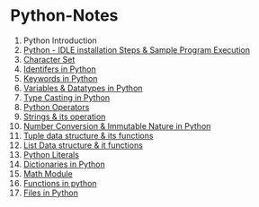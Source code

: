 # Python-Notes

1. Python Introduction 
2. <a href="https://github.com/kothakondachandhar/Python-Notes/blob/main/Python%20IDLE%20Installation%20%26%20Sample%20Program%20Execution.pdf">Python - IDLE installation Steps & Sample Program Execution</a>
3. <a href="https://github.com/kothakondachandhar/Python-Notes/blob/main/Character%20Set.pdf">Character Set</a>
4. <a href="https://github.com/kothakondachandhar/Python-Notes/blob/main/Identifiers%20in%20Python.pdf">Identifers in Python</a>
5. <a href="https://github.com/kothakondachandhar/Python-Notes/blob/main/Keywords%20in%20Python.pdf">Keywords in Python</a>
6. <a href="https://github.com/kothakondachandhar/Python-Notes/blob/main/Variables%20%26%20Data%20types%20in%20Python.ipynb"> Variables & Datatypes in Python</a>
7. <a href="https://github.com/kothakondachandhar/Python-Notes/blob/main/Type%20Casting%20in%20Python.ipynb">Type Casting in Python</a>
8. <a href="https://github.com/kothakondachandhar/Python-Notes/blob/main/Python%20Operators.pdf"> Python Operators</a>
9. <a href="https://github.com/kothakondachandhar/Python-Notes/blob/main/Strings%20-%20in%20Python.ipynb">Strings & its operation</a>
10. <a href="https://github.com/kothakondachandhar/Python-Notes/blob/main/Converting_Numbering_System_%26_Basic_Data_types_and_Immutability_Nature.ipynb"> Number Conversion & Immutable Nature in Python</a>
11. <a href="https://github.com/kothakondachandhar/Python-Notes/blob/main/Tuple%20Data%20Structures.ipynb">Tuple data structure & its functions</a>
12. <a href="https://github.com/kothakondachandhar/Python-Notes/blob/main/List%20Data%20Structure.ipynb">List Data structure & it functions</a>
13. <a href="https://github.com/kothakondachandhar/Python-Notes/blob/main/Python%20Literals.ipynb">Python Literals</a>
14. <a href="https://github.com/kothakondachandhar/Python-Notes/blob/main/Dictionary%20Notes.ipynb">Dictionaries in Python </a>
15. <a href="https://github.com/kothakondachandhar/Python-Notes/blob/main/Math%20module.ipynb">Math Module</a>
16. <a href="https://github.com/kothakondachandhar/Python-Notes/blob/main/Functions%20in%20python.pdf"> Functions in python</a>
17. <a href="https://github.com/kothakondachandhar/Python-Notes/blob/main/Files%20in%20python-notes.ipynb">Files in Python </a>

